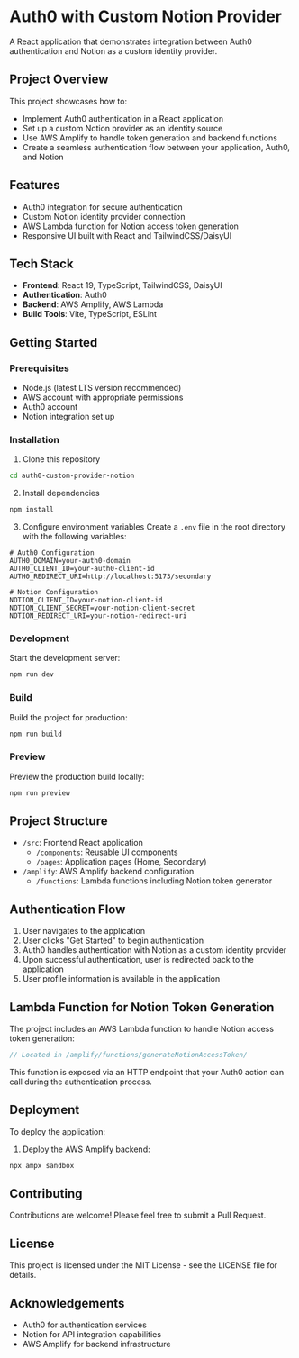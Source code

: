 # Auth0 with Custom Notion Provider

A React application that demonstrates integration between Auth0 authentication and Notion as a custom identity provider.

## Project Overview

This project showcases how to:

- Implement Auth0 authentication in a React application
- Set up a custom Notion provider as an identity source
- Use AWS Amplify to handle token generation and backend functions
- Create a seamless authentication flow between your application, Auth0, and Notion

## Features

- Auth0 integration for secure authentication
- Custom Notion identity provider connection
- AWS Lambda function for Notion access token generation
- Responsive UI built with React and TailwindCSS/DaisyUI

## Tech Stack

- **Frontend**: React 19, TypeScript, TailwindCSS, DaisyUI
- **Authentication**: Auth0
- **Backend**: AWS Amplify, AWS Lambda
- **Build Tools**: Vite, TypeScript, ESLint

## Getting Started

### Prerequisites

- Node.js (latest LTS version recommended)
- AWS account with appropriate permissions
- Auth0 account
- Notion integration set up

### Installation

1. Clone this repository

```bash
cd auth0-custom-provider-notion
```

2. Install dependencies

```bash
npm install
```

3. Configure environment variables
   Create a `.env` file in the root directory with the following variables:

```
# Auth0 Configuration
AUTH0_DOMAIN=your-auth0-domain
AUTH0_CLIENT_ID=your-auth0-client-id
AUTH0_REDIRECT_URI=http://localhost:5173/secondary

# Notion Configuration
NOTION_CLIENT_ID=your-notion-client-id
NOTION_CLIENT_SECRET=your-notion-client-secret
NOTION_REDIRECT_URI=your-notion-redirect-uri
```

### Development

Start the development server:

```bash
npm run dev
```

### Build

Build the project for production:

```bash
npm run build
```

### Preview

Preview the production build locally:

```bash
npm run preview
```

## Project Structure

- `/src`: Frontend React application
  - `/components`: Reusable UI components
  - `/pages`: Application pages (Home, Secondary)
- `/amplify`: AWS Amplify backend configuration
  - `/functions`: Lambda functions including Notion token generator

## Authentication Flow

1. User navigates to the application
2. User clicks "Get Started" to begin authentication
3. Auth0 handles authentication with Notion as a custom identity provider
4. Upon successful authentication, user is redirected back to the application
5. User profile information is available in the application

## Lambda Function for Notion Token Generation

The project includes an AWS Lambda function to handle Notion access token generation:

```typescript
// Located in /amplify/functions/generateNotionAccessToken/
```

This function is exposed via an HTTP endpoint that your Auth0 action can call during the authentication process.

## Deployment

To deploy the application:

1. Deploy the AWS Amplify backend:

```bash
npx ampx sandbox
```

## Contributing

Contributions are welcome! Please feel free to submit a Pull Request.

## License

This project is licensed under the MIT License - see the LICENSE file for details.

## Acknowledgements

- Auth0 for authentication services
- Notion for API integration capabilities
- AWS Amplify for backend infrastructure
